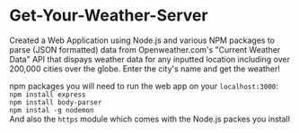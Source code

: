 # Get-Your-Weather-Server
Created a Web Application using Node.js and various NPM packages to parse (JSON formatted) data from Openweather.com's "Current Weather Data" API that dispays weather data for any inputted location including over 200,000 cities over the globe. Enter the city's name and get the weather!<br />

npm packages you will need to run the web app on your ```localhost:3000```:<br />
```npm install express```<br />
```npm install body-parser```<br />
``` npm instal -g nodemon ```<br />
And also the ```https``` module which comes with the Node.js packes you install
